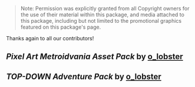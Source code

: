 > Note: Permission was explicitly granted from all Copyright owners for the use of their material within this package, and media attached to this package, including but not limited to the promotional graphics featured on this package's page.

Thanks again to all our contributors!

## _Pixel Art Metroidvania Asset Pack_ by [o_lobster](https://twitter.com/sir_shazam)

## _TOP-DOWN Adventure Pack_ by [o_lobster](https://twitter.com/sir_shazam)
